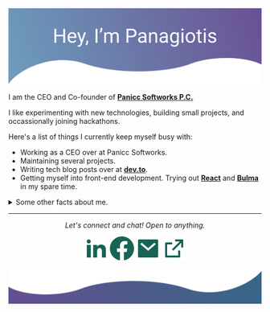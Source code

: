 <img src="https://raw.githubusercontent.com/panaris/panaris/master/hero.svg" alt="Hero image">

I am the CEO and Co-founder of **[Panicc Softworks P.C.](https://paniccsoftworks.com)**

I like experimenting with new technologies, building small projects, and occassionally joining hackathons. 

Here's a list of things I currently keep myself busy with:

-  Working as a CEO over at Panicc Softworks.
-  Maintaining several projects.
-  Writing tech blog posts over at **[dev.to](https://dev.to/paniccsoftworks)**.
-  Getting myself into front-end development. Trying out **[React](https://reactjs.org/)** and **[Bulma](https://bulma.io/)** in my spare time.

<details>
  <summary>Some other facts about me.</summary>
  <br>
  
  - I post random photos and jokes at **[Facebook](https://www.facebook.com/xristoforakis/)**. (Follow me!)
  
  - My go to jam when coding: Hard Rock and Heavy Metal. Non-stop. 
  
  - I absolutely adore Jolteon, the best Pokemon.
  

  ![My github stats](https://github-readme-stats.vercel.app/api?username=panaris&show_icons=true)
  <br><br>
  [![HitCount](https://hits.dwyl.com/panaris/panaris.svg)](https://hits.dwyl.com/panaris/panaris)
</details>

<hr>
<p align="center">
  <i>Let's connect and chat! Open to anything.</i>

  <p align="center">
    <a href="https://www.linkedin.com/in/christoforakis/" alt="Linkedin"><img src="https://raw.githubusercontent.com/panaris/panaris/master/linkedin-fill.svg"></a>
    <a href="https://www.facebook.com/xristoforakis/" alt="Facebook"><img src="https://raw.githubusercontent.com/panaris/panaris/master/facebook-fill .svg"></a>
    <a href="mailto:panagiotischristoforakis@gmail.com" alt="Contact me"><img src="https://raw.githubusercontent.com/panaris/panaris/master/mail-fill.svg"></a>
    <a href="https://paniccsoftworks.com" alt="My site"><img src="https://raw.githubusercontent.com/panaris/panaris/master/external-link-line.svg"></a>
  </p>

  
</p>

<img src="https://raw.githubusercontent.com/panaris/panaris/master/bottom.svg" alt="bottom">
